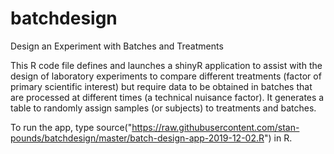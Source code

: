# batchdesign
Design an Experiment with Batches and Treatments

This R code file defines and launches a shinyR application to assist with the design of laboratory experiments 
to compare different treatments (factor of primary scientific interest) but require data to be obtained in
batches that are processed at different times (a technical nuisance factor).  It generates a table to
randomly assign samples (or subjects) to treatments and batches.

To run the app, type source("https://raw.githubusercontent.com/stan-pounds/batchdesign/master/batch-design-app-2019-12-02.R") in R.
